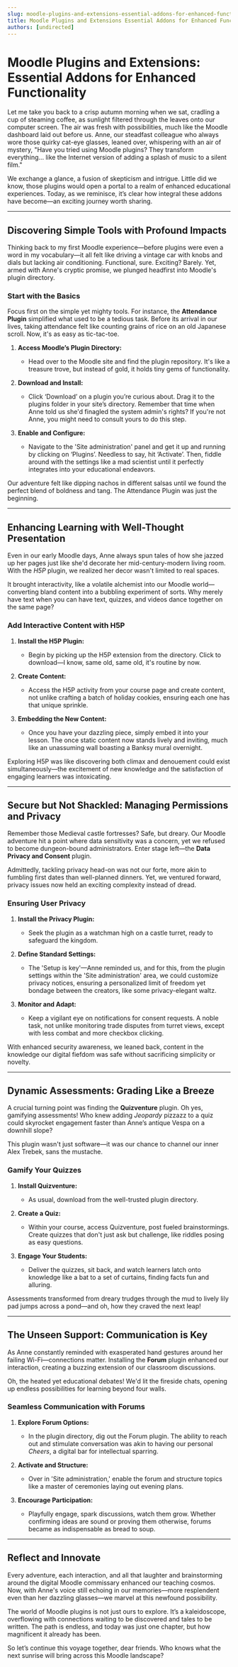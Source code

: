 ```yaml
---
slug: moodle-plugins-and-extensions-essential-addons-for-enhanced-functionality
title: Moodle Plugins and Extensions Essential Addons for Enhanced Functionality
authors: [undirected]
---
```



# Moodle Plugins and Extensions: Essential Addons for Enhanced Functionality

Let me take you back to a crisp autumn morning when we sat, cradling a cup of steaming coffee, as sunlight filtered through the leaves onto our computer screen. The air was fresh with possibilities, much like the Moodle dashboard laid out before us. Anne, our steadfast colleague who always wore those quirky cat-eye glasses, leaned over, whispering with an air of mystery, "Have you tried using Moodle plugins? They transform everything... like the Internet version of adding a splash of music to a silent film."

We exchange a glance, a fusion of skepticism and intrigue. Little did we know, those plugins would open a portal to a realm of enhanced educational experiences. Today, as we reminisce, it’s clear how integral these addons have become—an exciting journey worth sharing.

---

## Discovering Simple Tools with Profound Impacts

Thinking back to my first Moodle experience—before plugins were even a word in my vocabulary—it all felt like driving a vintage car with knobs and dials but lacking air conditioning. Functional, sure. Exciting? Barely. Yet, armed with Anne's cryptic promise, we plunged headfirst into Moodle's plugin directory.

### Start with the Basics

Focus first on the simple yet mighty tools. For instance, the **Attendance Plugin** simplified what used to be a tedious task. Before its arrival in our lives, taking attendance felt like counting grains of rice on an old Japanese scroll. Now, it's as easy as tic-tac-toe.

1. **Access Moodle’s Plugin Directory:**
   - Head over to the Moodle site and find the plugin repository. It's like a treasure trove, but instead of gold, it holds tiny gems of functionality.

2. **Download and Install:**
   - Click ‘Download’ on a plugin you’re curious about. Drag it to the plugins folder in your site’s directory. Remember that time when Anne told us she'd finagled the system admin's rights? If you're not Anne, you might need to consult yours to do this step.

3. **Enable and Configure:**
   - Navigate to the 'Site administration' panel and get it up and running by clicking on ‘Plugins’. Needless to say, hit ‘Activate’. Then, fiddle around with the settings like a mad scientist until it perfectly integrates into your educational endeavors.

Our adventure felt like dipping nachos in different salsas until we found the perfect blend of boldness and tang. The Attendance Plugin was just the beginning.

---

## Enhancing Learning with Well-Thought Presentation

Even in our early Moodle days, Anne always spun tales of how she jazzed up her pages just like she'd decorate her mid-century-modern living room. With the *H5P* plugin, we realized her decor wasn't limited to real spaces. 

It brought interactivity, like a volatile alchemist into our Moodle world—converting bland content into a bubbling experiment of sorts. Why merely have text when you can have text, quizzes, and videos dance together on the same page?

### Add Interactive Content with H5P

1. **Install the H5P Plugin:**
   - Begin by picking up the H5P extension from the directory. Click to download—I know, same old, same old, it's routine by now.

2. **Create Content:**
   - Access the H5P activity from your course page and create content, not unlike crafting a batch of holiday cookies, ensuring each one has that unique sprinkle.

3. **Embedding the New Content:**
   - Once you have your dazzling piece, simply embed it into your lesson. The once static content now stands lively and inviting, much like an unassuming wall boasting a Banksy mural overnight.

Exploring H5P was like discovering both climax and denouement could exist simultaneously—the excitement of new knowledge and the satisfaction of engaging learners was intoxicating.

---

## Secure but Not Shackled: Managing Permissions and Privacy

Remember those Medieval castle fortresses? Safe, but dreary. Our Moodle adventure hit a point where data sensitivity was a concern, yet we refused to become dungeon-bound administrators. Enter stage left—the **Data Privacy and Consent** plugin.

Admittedly, tackling privacy head-on was not our forte, more akin to fumbling first dates than well-planned dinners. Yet, we ventured forward, privacy issues now held an exciting complexity instead of dread.

### Ensuring User Privacy

1. **Install the Privacy Plugin:**
   - Seek the plugin as a watchman high on a castle turret, ready to safeguard the kingdom.

2. **Define Standard Settings:**
   - The 'Setup is key'—Anne reminded us, and for this, from the plugin settings within the 'Site administration' area, we could customize privacy notices, ensuring a personalized limit of freedom yet bondage between the creators, like some privacy-elegant waltz.

3. **Monitor and Adapt:**
   - Keep a vigilant eye on notifications for consent requests. A noble task, not unlike monitoring trade disputes from turret views, except with less combat and more checkbox clicking.

With enhanced security awareness, we leaned back, content in the knowledge our digital fiefdom was safe without sacrificing simplicity or novelty.

---

## Dynamic Assessments: Grading Like a Breeze

A crucial turning point was finding the **Quizventure** plugin. Oh yes, gamifying assessments! Who knew adding *Jeopardy* pizzazz to a quiz could skyrocket engagement faster than Anne’s antique Vespa on a downhill slope?

This plugin wasn't just software—it was our chance to channel our inner Alex Trebek, sans the mustache.

### Gamify Your Quizzes

1. **Install Quizventure:**
   - As usual, download from the well-trusted plugin directory.

2. **Create a Quiz:**
   - Within your course, access Quizventure, post fueled brainstormings. Create quizzes that don't just ask but challenge, like riddles posing as easy questions.

3. **Engage Your Students:**
   - Deliver the quizzes, sit back, and watch learners latch onto knowledge like a bat to a set of curtains, finding facts fun and alluring.

Assessments transformed from dreary trudges through the mud to lively lily pad jumps across a pond—and oh, how they craved the next leap!

---

## The Unseen Support: Communication is Key

As Anne constantly reminded with exasperated hand gestures around her failing Wi-Fi—connections matter. Installing the **Forum** plugin enhanced our interaction, creating a buzzing extension of our classroom discussions.

Oh, the heated yet educational debates! We'd lit the fireside chats, opening up endless possibilities for learning beyond four walls.

### Seamless Communication with Forums

1. **Explore Forum Options:**
   - In the plugin directory, dig out the Forum plugin. The ability to reach out and stimulate conversation was akin to having our personal *Cheers*, a digital bar for intellectual sparring.

2. **Activate and Structure:**
   - Over in 'Site administration,' enable the forum and structure topics like a master of ceremonies laying out evening plans.

3. **Encourage Participation:**
   - Playfully engage, spark discussions, watch them grow. Whether confirming ideas are sound or proving them otherwise, forums became as indispensable as bread to soup.

---

## Reflect and Innovate 

Every adventure, each interaction, and all that laughter and brainstorming around the digital Moodle commissary enhanced our teaching cosmos. Now, with Anne's voice still echoing in our memories—more resplendent even than her dazzling glasses—we marvel at this newfound possibility. 

The world of Moodle plugins is not just ours to explore. It’s a kaleidoscope, overflowing with connections waiting to be discovered and tales to be written. The path is endless, and today was just one chapter, but how magnificent it already has been.

So let’s continue this voyage together, dear friends. Who knows what the next sunrise will bring across this Moodle landscape?